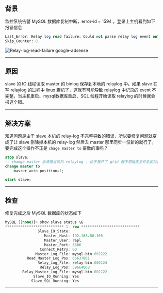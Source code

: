 ## 背景
监控系统告警 MySQL 数据库复制中断，error-id = 1594 ，登录上主机看到如下报错信息
```sql
Last_Error: Relay log read failure: Could not parse relay log event entry. The possible reasons are: the master's binary log is corrupted (you can check this by running 'mysqlbinlog' on the binary log), the slave's relay log is corrupted (you can check this by running 'mysqlbinlog' on the relay log), a network problem, or a bug in the master's or slave's MySQL code. If you want to check the master's binary log or slave's relay log, you will be able to know their names by issuing 'SHOW SLAVE STATUS' on this slave.
Skip_Counter: 0
```
![Relay-log-read-failure](static/2020-12/Relay-log-read-failure.png)
google-adsense

---

## 原因
slave 的 IO 线程读取 master 的 binlog 保存到本地的 relaylog 中。如果 slave 在写 relaylog 的过程中 linux 宕机了，这就有可能导致 relaylog 中记录的 event 不完整，当主机重启、mysql数据库重启、SQL 线程开始读取 relaylog 的时候就会报这个错。

---

## 解决方案
知道问题是由于 slave 本机的 relay-log 不完整导致的错误，所以要修复问题就变成了让 slave 删除掉本机的 relay-log 然后去 master 那里同步一份新的就行了。要完成这个操作不正是 `chage master to` 要做的事吗？
```sql
stop slave;
-- change master 会清理当前的 relaylog , 由于我开了 gtid 就不用指定文件名和位置了
change master to 
    master_auto_position=1;

start slave;
```
---


## 检查
修复完成之后 MySQL 数据库的状态如下
```sql
MySQL [(none)]> show slave status \G
*************************** 1. row ***************************
               Slave_IO_State: 
                  Master_Host: 192.168.80.100
                  Master_User: repl
                  Master_Port: 3306
                Connect_Retry: 60
              Master_Log_File: mysql-bin.002222
          Read_Master_Log_Pos: 65637801
               Relay_Log_File: relay-bin.000224
                Relay_Log_Pos: 59664068
        Relay_Master_Log_File: mysql-bin.002222
             Slave_IO_Running: Yes
            Slave_SQL_Running: Yes
```

---

